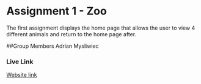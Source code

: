 # Assignment 1 - Zoo
The first assignment displays the home page that allows the user to view 4 different animals and return to the home page after.

##Group Members
Adrian Mysliwiec

### Live Link
[Website link](https://mysliwiecadrian.github.io/assignment-1-zoo/)

